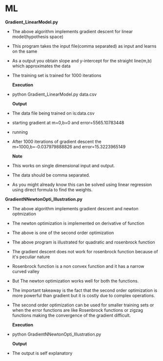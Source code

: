 # ML
**Gradient_LinearModel.py**
* The above algorithm implements gradient descent for linear model(hypothesis space)
* This program takes the input file(comma separated) as input and learns on the same
* As a output you obtain slope and y-intercept for the straight line(m,b) which approximates the data
* The training set is trained for 1000 iterations

   **Execution**
* python Gradient_LinearModel.py data.csv

   **Output**
* The data file being trained on is:data.csv
* starting gradient at m=0,b=0 and error=5565.10783448
* running
* After 1000 iterations of gradient descent the m=1000,b=-0.037979888826 and error=15.3223965149

   **Note**
* This works on single dimensional input and output.
* The data should be comma separated. 
* As you might already know this can be solved using linear regression using direct formula to find the weights.

**GradientNNewtonOpti_Illustration.py**
* The above algorithm implements gradient descent and newton optmization
* The newton optimization is implemented on derivative of function
* The above is one of the second order optimization
* The above program is illustrated for quadratic and rosenbrock function
* The gradient descent does not work for rosenbrock function because of it's peculiar nature
* Rosenbrock function is a non convex function and it has a narrow curved valley
* But The newton optimization works well for both the functions.
* The important takeaway is the fact that the second order optimization is more powerful than gradient but it is costly due to complex operations.
* The second order optimization can be used for smaller training sets or when the error functions are like Rosenbrock functions or zigzag functions making the convergence of the gradient difficult.

   **Execution**
* python GradientNNewtonOpti_Illustration.py

    **Output**
* The output is self explanatory
